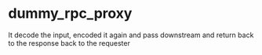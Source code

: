 # dummy_rpc_proxy

It decode the input, encoded it again and pass downstream and return back to the response back to the requester
